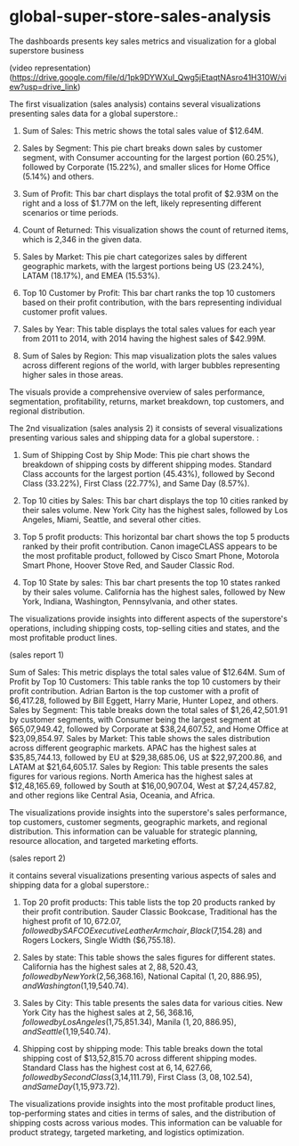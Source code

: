 # global-super-store-sales-analysis
The dashboards presents key sales metrics and visualization for a global superstore business


(video representation)
(https://drive.google.com/file/d/1pk9DYWXuI_Qwg5jEtaqtNAsro41H310W/view?usp=drive_link)

The first  visualization (sales analysis) contains several visualizations presenting sales data for a global superstore.:

1. Sum of Sales: This metric shows the total sales value of $12.64M.

2. Sales by Segment: This pie chart breaks down sales by customer segment, with Consumer accounting for the largest portion (60.25%), followed by Corporate (15.22%), and smaller slices for Home Office (5.14%) and others.

3. Sum of Profit: This bar chart displays the total profit of $2.93M on the right and a loss of $1.77M on the left, likely representing different scenarios or time periods.

4. Count of Returned: This visualization shows the count of returned items, which is 2,346 in the given data.

5. Sales by Market: This pie chart categorizes sales by different geographic markets, with the largest portions being US (23.24%), LATAM (18.17%), and EMEA (15.53%).

6. Top 10 Customer by Profit: This bar chart ranks the top 10 customers based on their profit contribution, with the bars representing individual customer profit values.

7. Sales by Year: This table displays the total sales values for each year from 2011 to 2014, with 2014 having the highest sales of $42.99M.

8. Sum of Sales by Region: This map visualization plots the sales values across different regions of the world, with larger bubbles representing higher sales in those areas.

The visuals provide a comprehensive overview of sales performance, segmentation, profitability, returns, market breakdown, top customers, and regional distribution.



The 2nd visualization (sales analysis 2)
 it consists of several visualizations presenting various sales and shipping data for a global superstore. :

1. Sum of Shipping Cost by Ship Mode: This pie chart shows the breakdown of shipping costs by different shipping modes. Standard Class accounts for the largest portion (45.43%), followed by Second Class (33.22%), First Class (22.77%), and Same Day (8.57%).

2. Top 10 cities by Sales: This bar chart displays the top 10 cities ranked by their sales volume. New York City has the highest sales, followed by Los Angeles, Miami, Seattle, and several other cities.

3. Top 5 profit products: This horizontal bar chart shows the top 5 products ranked by their profit contribution. Canon imageCLASS appears to be the most profitable product, followed by Cisco Smart Phone, Motorola Smart Phone, Hoover Stove Red, and Sauder Classic Rod.

4. Top 10 State by sales: This bar chart presents the top 10 states ranked by their sales volume. California has the highest sales, followed by New York, Indiana, Washington, Pennsylvania, and other states.

The visualizations provide insights into different aspects of the superstore's operations, including shipping costs, top-selling cities and states, and the most profitable product lines. 


(sales report 1)

Sum of Sales: This metric displays the total sales value of $12.64M.
Sum of Profit by Top 10 Customers: This table ranks the top 10 customers by their profit contribution. Adrian Barton is the top customer with a profit of $6,417.28, followed by Bill Eggett, Harry Marie, Hunter Lopez, and others.
Sales by Segment: This table breaks down the total sales of $1,26,42,501.91 by customer segments, with Consumer being the largest segment at $65,07,949.42, followed by Corporate at $38,24,607.52, and Home Office at $23,09,854.97.
Sales by Market: This table shows the sales distribution across different geographic markets. APAC has the highest sales at $35,85,744.13, followed by EU at $29,38,685.06, US at $22,97,200.86, and LATAM at $21,64,605.17.
Sales by Region: This table presents the sales figures for various regions. North America has the highest sales at $12,48,165.69, followed by South at $16,00,907.04, West at $7,24,457.82, and other regions like Central Asia, Oceania, and Africa.

The visualizations provide insights into the superstore's sales performance, top customers, customer segments, geographic markets, and regional distribution. This information can be valuable for strategic planning, resource allocation, and targeted marketing efforts.

(sales report 2) 

it contains several visualizations presenting various aspects of sales and shipping data for a global superstore.:

1. Top 20 profit products: This table lists the top 20 products ranked by their profit contribution. Sauder Classic Bookcase, Traditional has the highest profit of $10,672.07, followed by SAFCO Executive Leather Armchair, Black ($7,154.28) and Rogers Lockers, Single Width ($6,755.18).

2. Sales by state: This table shows the sales figures for different states. California has the highest sales at $2,88,520.43, followed by New York ($2,56,368.16), National Capital ($1,20,886.95), and Washington ($1,19,540.74).

3. Sales by City: This table presents the sales data for various cities. New York City has the highest sales at $2,56,368.16, followed by Los Angeles ($1,75,851.34), Manila ($1,20,886.95), and Seattle ($1,19,540.74).

4. Shipping cost by shipping mode: This table breaks down the total shipping cost of $13,52,815.70 across different shipping modes. Standard Class has the highest cost at $6,14,627.66, followed by Second Class ($3,14,111.79), First Class ($3,08,102.54), and Same Day ($1,15,973.72).

The visualizations provide insights into the most profitable product lines, top-performing states and cities in terms of sales, and the distribution of shipping costs across various modes. This information can be valuable for product strategy, targeted marketing, and logistics optimization.
